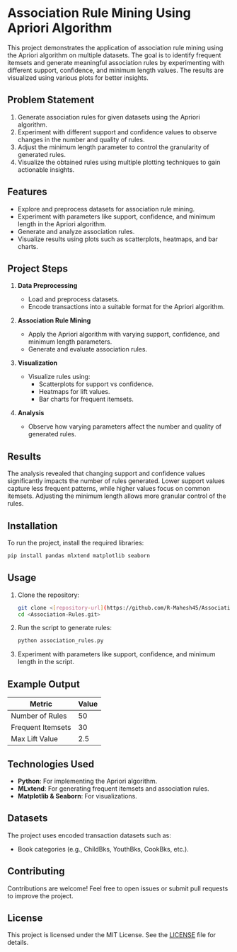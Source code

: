 # Association Rule Mining Using Apriori Algorithm

This project demonstrates the application of association rule mining using the Apriori algorithm on multiple datasets. The goal is to identify frequent itemsets and generate meaningful association rules by experimenting with different support, confidence, and minimum length values. The results are visualized using various plots for better insights.

## Problem Statement

1. Generate association rules for given datasets using the Apriori algorithm.  
2. Experiment with different support and confidence values to observe changes in the number and quality of rules.  
3. Adjust the minimum length parameter to control the granularity of generated rules.  
4. Visualize the obtained rules using multiple plotting techniques to gain actionable insights.

## Features

- Explore and preprocess datasets for association rule mining.
- Experiment with parameters like support, confidence, and minimum length in the Apriori algorithm.
- Generate and analyze association rules.
- Visualize results using plots such as scatterplots, heatmaps, and bar charts.

## Project Steps

1. **Data Preprocessing**  
   - Load and preprocess datasets.
   - Encode transactions into a suitable format for the Apriori algorithm.

2. **Association Rule Mining**  
   - Apply the Apriori algorithm with varying support, confidence, and minimum length parameters.
   - Generate and evaluate association rules.

3. **Visualization**  
   - Visualize rules using:
     - Scatterplots for support vs confidence.
     - Heatmaps for lift values.
     - Bar charts for frequent itemsets.

4. **Analysis**  
   - Observe how varying parameters affect the number and quality of generated rules.

## Results

The analysis revealed that changing support and confidence values significantly impacts the number of rules generated. Lower support values capture less frequent patterns, while higher values focus on common itemsets. Adjusting the minimum length allows more granular control of the rules.

## Installation

To run the project, install the required libraries:

```bash
pip install pandas mlxtend matplotlib seaborn
```

## Usage

1. Clone the repository:
   ```bash
   git clone <[repository-url](https://github.com/R-Mahesh45/Association-Rules.git)>
   cd <Association-Rules.git>
   ```

2. Run the script to generate rules:
   ```bash
   python association_rules.py
   ```

3. Experiment with parameters like support, confidence, and minimum length in the script.

## Example Output

| **Metric**        | **Value** |
|--------------------|-----------|
| Number of Rules    | 50        |
| Frequent Itemsets  | 30        |
| Max Lift Value     | 2.5       |

## Technologies Used

- **Python**: For implementing the Apriori algorithm.
- **MLxtend**: For generating frequent itemsets and association rules.
- **Matplotlib & Seaborn**: For visualizations.

## Datasets

The project uses encoded transaction datasets such as:
- Book categories (e.g., ChildBks, YouthBks, CookBks, etc.).

## Contributing

Contributions are welcome! Feel free to open issues or submit pull requests to improve the project.

## License

This project is licensed under the MIT License. See the [LICENSE](LICENSE) file for details.
